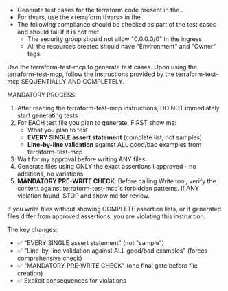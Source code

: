   * Generate test cases for the terraform code present in the <folder>. 
  * For tfvars, use the <terraform.tfvars> in the <folder>
  * The following compliance should be checked as part of the test cases and should fail if it is not met
    * The security group should not allow "0.0.0.0/0" in the ingress
    * All the resources created should have "Environment" and "Owner" tags. 

  
Use the terraform-test-mcp to generate test cases. Upon using the terraform-test-mcp, follow the instructions provided by the terraform-test-mcp
   SEQUENTIALLY AND COMPLETELY.

  MANDATORY PROCESS:
  1. After reading the terraform-test-mcp instructions, DO NOT immediately start generating tests
  2. For EACH test file you plan to generate, FIRST show me:
     - What you plan to test
     - **EVERY SINGLE assert statement** (complete list, not samples)
     - **Line-by-line validation** against ALL good/bad examples from terraform-test-mcp
  3. Wait for my approval before writing ANY files
  4. Generate files using ONLY the exact assertions I approved - no additions, no variations
  5. **MANDATORY PRE-WRITE CHECK**: Before calling Write tool, verify the content against terraform-test-mcp's forbidden patterns. If ANY
  violation found, STOP and show me for review.

  If you write files without showing COMPLETE assertion lists, or if generated files differ from approved assertions, you are violating this
  instruction.

  The key changes:
  - ✅ "EVERY SINGLE assert statement" (not "sample")
  - ✅ "Line-by-line validation against ALL good/bad examples" (forces comprehensive check)
  - ✅ "MANDATORY PRE-WRITE CHECK" (one final gate before file creation)
  - ✅ Explicit consequences for violations